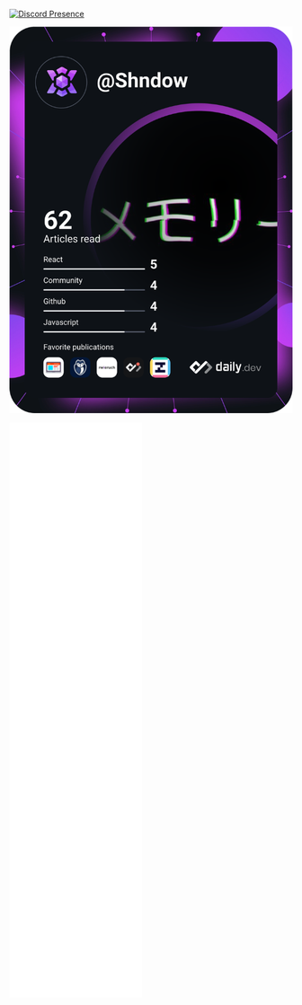 [![Discord Presence](https://lanyard-profile-readme.vercel.app/api/384432675697721344?theme=dark&bg=434c5e&animated=true&hideDiscrim=true&borderRadius=30px&idleMessage=being%20boring)](https://discord.com/users/384432675697721344)

![DevCard](https://github.com/shndowbots/shndowbots/blob/main/devcard.svg)


![Metrics](https://github.com/shndowbots/shndowbots/blob/main/github-metrics.svg)
